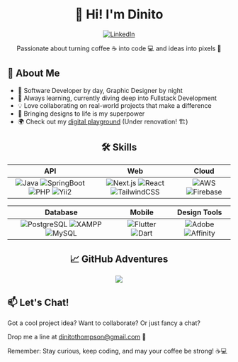 <div align="center">

# 👋 Hi! I'm Dinito

[![LinkedIn](https://img.shields.io/badge/Let's%20Connect!-%230077B5.svg?style=for-the-badge&logo=linkedin&logoColor=white)](https://www.linkedin.com/in/dinito-thompson/)

Passionate about turning coffee ☕ into code 💻 and ideas into pixels 🎨

</div>

## 🚀 About Me

- 🌟 Software Developer by day, Graphic Designer by night
- 🌱 Always learning, currently diving deep into Fullstack Development
- 💡 Love collaborating on real-world projects that make a difference
- 🎨 Bringing designs to life is my superpower
- 🌍 Check out my [digital playground](https://dinitothompson.netlify.app/) (Under renovation! 🏗️)

<div align="center">

## 🛠️ Skills

| API | Web | Cloud |
|:---:|:---:|:---:|
| ![Java](https://img.shields.io/badge/Java-ED8B00?style=for-the-badge&logo=java&logoColor=white) ![SpringBoot](https://img.shields.io/badge/Spring_Boot-6DB33F?style=for-the-badge&logo=spring-boot&logoColor=white) ![PHP](https://img.shields.io/badge/PHP-777BB4?style=for-the-badge&logo=php&logoColor=white) ![Yii2](https://img.shields.io/badge/Yii2-03979E?style=for-the-badge&logo=yii&logoColor=white) | ![Next.js](https://img.shields.io/badge/Next.js-000000?style=for-the-badge&logo=next.js&logoColor=white) ![React](https://img.shields.io/badge/React-61DAFB?style=for-the-badge&logo=react&logoColor=black) ![TailwindCSS](https://img.shields.io/badge/TailwindCSS-38B2AC?style=for-the-badge&logo=tailwind-css&logoColor=white) | ![AWS](https://img.shields.io/badge/AWS-232F3E?style=for-the-badge&logo=amazon-aws&logoColor=white) ![Firebase](https://img.shields.io/badge/Firebase-FFCA28?style=for-the-badge&logo=firebase&logoColor=black) |

| Database | Mobile | Design Tools |
|:---:|:---:|:---:|
| ![PostgreSQL](https://img.shields.io/badge/PostgreSQL-336791?style=for-the-badge&logo=postgresql&logoColor=white) ![XAMPP](https://img.shields.io/badge/XAMPP-FB7A24?style=for-the-badge&logo=xampp&logoColor=white) ![MySQL](https://img.shields.io/badge/MySQL-4479A1?style=for-the-badge&logo=mysql&logoColor=white) | ![Flutter](https://img.shields.io/badge/Flutter-02569B?style=for-the-badge&logo=flutter&logoColor=white) ![Dart](https://img.shields.io/badge/Dart-0175C2?style=for-the-badge&logo=dart&logoColor=white) | ![Adobe](https://img.shields.io/badge/Adobe-FF0000?style=for-the-badge&logo=adobe&logoColor=white) ![Affinity](https://img.shields.io/badge/Affinity-222324?style=for-the-badge&logo=affinity&logoColor=white) |
## 📈 GitHub Adventures

![](https://github-readme-streak-stats.herokuapp.com/?user=DinitoThompson&theme=radical&hide_border=true)

</div>

## 📫 Let's Chat!

Got a cool project idea? Want to collaborate? Or just fancy a chat?

Drop me a line at dinitothompson@gmail.com 📧

Remember: Stay curious, keep coding, and may your coffee be strong! ☕💻
